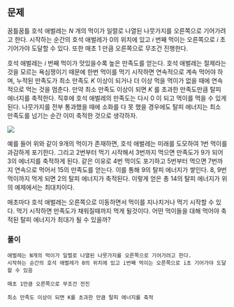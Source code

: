 ## 문제

꿈틀꿈틀 호석 애벌레는 _N_ 개의 먹이가 일렬로 나열된 나뭇가지를 오른쪽으로 기어가려고 한다. 시작하는 순간의 호석 애벌레가 0의 위치에 있고 _i_ 번째 먹이는 오른쪽으로 _i_ 초 기어가야 도달할 수 있다. 또한 매초 1 만큼 오른쪽으로 무조건 진행한다.

호석 애벌레는 _i_ 번째 먹이가 맛있을수록 높은 만족도를 얻는다. 호석 애벌레는 절제라는 것을 모르는 욕심쟁이기 때문에 한번 먹이를 먹기 시작하면 연속적으로 계속 먹어야 하며, 누적된 만족도가 최소 만족도 _K_ 이상이 되거나 더 이상 먹을 먹이가 없을 때에 연속적으로 먹는 것을 멈춘다. 만약 최소 만족도 이상이 되면 _K_ 를 초과한 만족도만큼 탈피 에너지를 축적한다. 직후에 호석 애벌레의 만족도는 다시 0 이 되고 먹이를 먹을 수 있게 된다. 나뭇가지를 전부 통과했을 때에 소화를 다 못 했을 경우에도 탈피 에너지는 최소 만족도를 넘기는 순간 이미 축적한 것으로 생각하자.

![](https://upload.acmicpc.net/6586d1b0-793c-4ec1-a4bd-4d5fa92343c2/-/preview/)

예를 들어 위와 같이 9개의 먹이가 존재하면, 호석 애벌레는 미래를 도모하여 1번 먹이를 과감하게 포기한다. 그리고 2번부터 먹기 시작해서 3번까지 먹으면 만족도가 9가 되어 3의 에너지를 축적하게 된다. 같은 이유로 4번 먹이도 포기하고 5번부터 먹으면 7번까지 연속으로 먹어서 15의 만족도를 얻는다. 이를 통해 9의 탈피 에너지가 쌓인다. 8, 9번 먹이까지 먹게 되면 2의 탈피 에너지가 축적된다. 이렇게 얻은 총 14의 탈피 에너지가 위의 예제에서는 최대치이다.

매초마다 호석 애벌레는 오른쪽으로 이동하면서 먹이를 지나치거나 먹기 시작할 수 있다. 먹기 시작하면 만족도가 채워질때까지 먹게 될것이다. 어떤 먹이들을 대해 먹어야 축적된 탈피 에너지가 최대가 될 수 있을까?

### 풀이
```
애벌레는 N개의 먹이가 일렬로 나열된 나뭇가지를 오른쪽으로 기어가려고 한다.
시작하는 순간의 호석 애벌레가 0의 위치에 있고 i번째 먹이는 오른쪽으로 i초 기어가야 도달할 수 있음

매초 1만큼 오른쪽으로 무조건 전진

최소 만족도 이상이 되면 K를 초과한 만큼 탈피 에너지를 축적

```